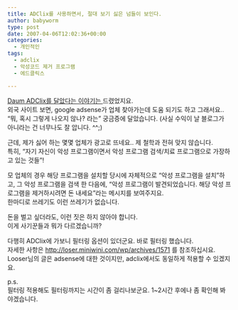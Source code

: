 ```yaml
---
title: ADClix를 사용하면서, 절대 보기 싫은 넘들이 보인다.
author: babyworm
type: post
date: 2007-04-06T12:02:36+00:00
categories:
  - 개인적인
tags:
  - adclix
  - 악성코드 제거 프로그램
  - 에드클릭스

---
```

<A href="http://babyworm.net/tatter/155" target=_blank>Daum ADClix를 달았다는 이야기는 </A>드렸었지요.  
외국 사이트 보면, google adsense가 업체 찾아가는데 도움 되기도 하고 그래서요..  
&#8220;뭐, 혹시 그렇게 나오지 않나? 라는&#8221; 궁금증에 달았습니다. (사실 수익이 날 블로그가 아니라는 건 너무나도 잘 압니다. ^^;)

근데, 제가 싫어 하는 몇몇 업체가 광고로 뜨네요.. 제 철학과 전혀 맞지 않습니다.  
특히, &#8220;자기 자신이 악성 프로그램이면서 악성 프로그램 검색/치료 프로그램으로 가장하고 있는 것들&#8221;!

모 업체의 경우 해당 프로그램을 설치할 당시에 자체적으로 &#8220;악성 프로그램을 설치&#8221;하고, 그 악성 프로그램을 검색 한 다음에, &#8220;악성 프로그램이 발견되었습니다. 해당 악성 프로그램을 제거하시려면 돈 내세요&#8221;라는 메시지를 보여주지요.  
한마디로 쓰레기도 이런 쓰레기가 없습니다. 

돈을 벌고 싶더라도, 이런 짓은 하지 않아야 합니다.  
이게 사기꾼들과 뭐가 다르겠습니까? 

다행히 ADClix에 가보니 필터링 옵션이 있더군요. 바로 필터링 했습니다.  
자세한 사항은 <http://loser.miniwini.com/wp/archives/1571>&nbsp;를 참조하십시요. Looser님의 글은 adsense에 대한 것이지만, adclix에서도 동일하게 적용할 수 있겠지요. 

p.s.  
필터링 적용해도 필터링까지는 시간이 좀 걸리나보군요. 1~2시간 후에나 좀 확인해 봐야겠습니다.
